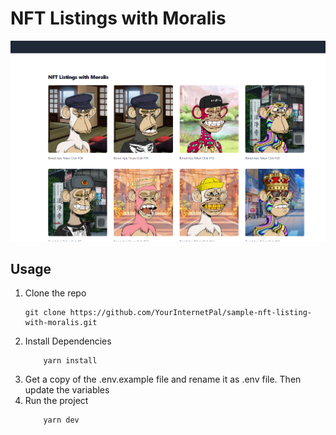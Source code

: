 # NFT Listings with Moralis

![Preview](https://github.com/YourInternetPal/sample-nft-listing-with-moralis/blob/master/preview.png?raw=true)

## Usage

1. Clone the repo
    ```
    git clone https://github.com/YourInternetPal/sample-nft-listing-with-moralis.git
    ```
2. Install Dependencies
    ```
        yarn install
    ```
3. Get a copy of the .env.example file and rename it as .env file. Then update the variables
4. Run the project
    ```
        yarn dev
    ```